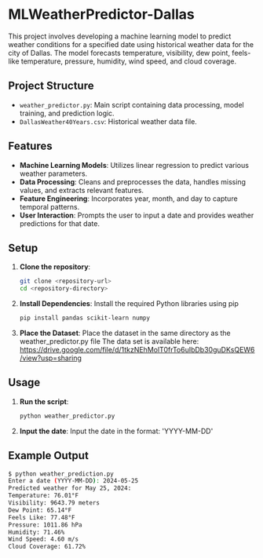 # MLWeatherPredictor-Dallas

This project involves developing a machine learning model to predict weather conditions for a specified date using historical weather data for the city of Dallas. The model forecasts temperature, visibility, dew point, feels-like temperature, pressure, humidity, wind speed, and cloud coverage.

## Project Structure

- `weather_predictor.py`: Main script containing data processing, model training, and prediction logic.
- `DallasWeather40Years.csv`: Historical weather data file.

## Features

- **Machine Learning Models**: Utilizes linear regression to predict various weather parameters.
- **Data Processing**: Cleans and preprocesses the data, handles missing values, and extracts relevant features.
- **Feature Engineering**: Incorporates year, month, and day to capture temporal patterns.
- **User Interaction**: Prompts the user to input a date and provides weather predictions for that date.

## Setup

1. **Clone the repository**:
   ```bash
   git clone <repository-url>
   cd <repository-directory>

2. **Install Dependencies**:
   Install the required Python libraries using pip
   ```bash
   pip install pandas scikit-learn numpy

3. **Place the Dataset**:
   Place the dataset in the same directory as the weather_predictor.py file
   The data set is available here: https://drive.google.com/file/d/1tkzNEhMolT0frTo6uIbDb30guDKsQEW6/view?usp=sharing

## Usage

1. **Run the script**:
   ```bash
   python weather_predictor.py

2. **Input the date**:
   Input the date in the format: 'YYYY-MM-DD'

## Example Output
```bash
$ python weather_prediction.py
Enter a date (YYYY-MM-DD): 2024-05-25
Predicted weather for May 25, 2024:
Temperature: 76.01°F
Visibility: 9643.79 meters
Dew Point: 65.14°F
Feels Like: 77.48°F
Pressure: 1011.86 hPa
Humidity: 71.46%
Wind Speed: 4.60 m/s
Cloud Coverage: 61.72%
